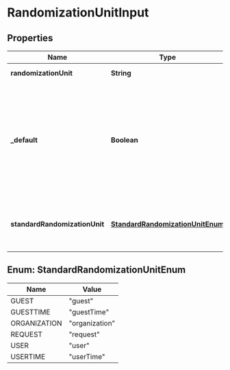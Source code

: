 

# RandomizationUnitInput


## Properties

| Name | Type | Description | Notes |
|------------ | ------------- | ------------- | -------------|
|**randomizationUnit** | **String** | The unit of randomization. |  |
|**_default** | **Boolean** | If true, any experiment iterations created within this project will default to using this randomization unit. A project can only have one default randomization unit. |  |
|**standardRandomizationUnit** | [**StandardRandomizationUnitEnum**](#StandardRandomizationUnitEnum) | One of LaunchDarkly&#39;s fixed set of standard randomization units. |  |



## Enum: StandardRandomizationUnitEnum

| Name | Value |
|---- | -----|
| GUEST | &quot;guest&quot; |
| GUESTTIME | &quot;guestTime&quot; |
| ORGANIZATION | &quot;organization&quot; |
| REQUEST | &quot;request&quot; |
| USER | &quot;user&quot; |
| USERTIME | &quot;userTime&quot; |



